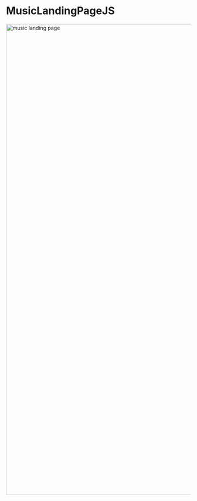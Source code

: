 # MusicLandingPageJS

<img width="1280" alt="music landing page" src="https://user-images.githubusercontent.com/61503627/107372463-b912bc80-6ae5-11eb-9bd2-9dfe1a8f8f83.png">
